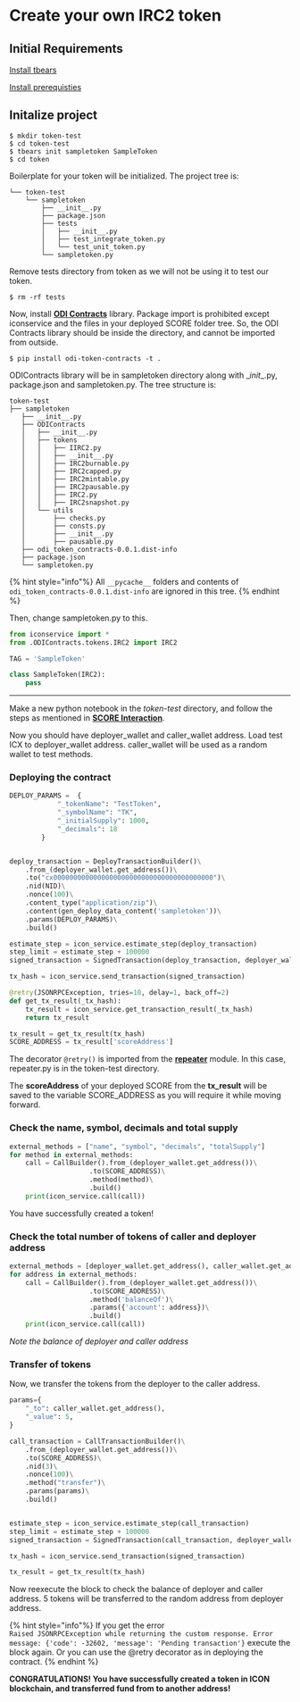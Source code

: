 # Create your own IRC2 token

## Initial Requirements
[Install tbears](https://www.icondev.io/docs/tbears-installation)

[Install prerequisties](prerequisites.md)

## Initalize project
```Shell
$ mkdir token-test
$ cd token-test
$ tbears init sampletoken SampleToken
$ cd token
```


Boilerplate for your token will be initialized. The project tree is:
```
└── token-test
    └── sampletoken
        ├── __init__.py
        ├── package.json
        ├── tests
        │   ├── __init__.py
        │   ├── test_integrate_token.py
        │   └── test_unit_token.py
        └── sampletoken.py
```   

Remove tests directory from token as we will not be using it to test our token. 

```Shell
$ rm -rf tests
```

Now, install **[ODI Contracts]()** library. Package import is prohibited except iconservice and the files in your deployed SCORE folder tree. So, the ODI Contracts library should be inside the directory, and cannot be imported from outside.

```Shell
$ pip install odi-token-contracts -t .
```
ODIContracts library will be in sampletoken directory along with \__init__.py, package.json and sampletoken.py. The tree structure is:
```
token-test
├── sampletoken
   ├── __init__.py
   ├── ODIContracts
   │   ├── __init__.py
   │   ├── tokens
   │   │   ├── IIRC2.py
   │   │   ├── __init__.py
   │   │   ├── IRC2burnable.py
   │   │   ├── IRC2capped.py
   │   │   ├── IRC2mintable.py
   │   │   ├── IRC2pausable.py
   │   │   ├── IRC2.py
   │   │   ├── IRC2snapshot.py
   │   └── utils
   │       ├── checks.py
   │       ├── consts.py
   │       ├── __init__.py
   │       ├── pausable.py
   ├── odi_token_contracts-0.0.1.dist-info
   ├── package.json
   └── sampletoken.py
```
{% hint style="info"%}
All `__pycache__` folders and contents of `odi_token_contracts-0.0.1.dist-info` are ignored in this tree. 
{% endhint %}

Then, change sampletoken.py to this. 

```Python
from iconservice import *
from .ODIContracts.tokens.IRC2 import IRC2

TAG = 'SampleToken'

class SampleToken(IRC2):
    pass
```
---

Make a new python notebook in the *token-test* directory, and follow the steps as mentioned in **[SCORE Interaction](scoreInteraction.md)**.


Now you should have deployer_wallet and caller_wallet address. Load test ICX to deployer_wallet address. caller_wallet will be used as a random wallet to test methods.


### Deploying the contract

```Python
DEPLOY_PARAMS =  {
            "_tokenName": "TestToken",
            "_symbolName": "TK",
            "_initialSupply": 1000,
            "_decimals": 18
        }


deploy_transaction = DeployTransactionBuilder()\
    .from_(deployer_wallet.get_address())\
    .to("cx0000000000000000000000000000000000000000")\
    .nid(NID)\
    .nonce(100)\
    .content_type("application/zip")\
    .content(gen_deploy_data_content('sampletoken'))\
    .params(DEPLOY_PARAMS)\
    .build()

estimate_step = icon_service.estimate_step(deploy_transaction)
step_limit = estimate_step + 100000
signed_transaction = SignedTransaction(deploy_transaction, deployer_wallet, step_limit)

tx_hash = icon_service.send_transaction(signed_transaction)

@retry(JSONRPCException, tries=10, delay=1, back_off=2)
def get_tx_result(_tx_hash):
    tx_result = icon_service.get_transaction_result(_tx_hash)
    return tx_result

tx_result = get_tx_result(tx_hash)
SCORE_ADDRESS = tx_result['scoreAddress']
```
The decorator `@retry()` is imported from the [**repeater**](https://github.com/OpenDevICON/opendevicon/blob/master/repeater.py) module. In this case, repeater.py is in the token-test directory.


The **scoreAddress** of your deployed SCORE from the **tx_result** will be saved to the variable SCORE_ADDRESS as you will require it while moving forward.

### Check the name, symbol, decimals and total supply
```Python
external_methods = ["name", "symbol", "decimals", "totalSupply"]
for method in external_methods:
    call = CallBuilder().from_(deployer_wallet.get_address())\
                    .to(SCORE_ADDRESS)\
                    .method(method)\
                    .build()
    print(icon_service.call(call))
``` 
You have successfully created a token!

### Check the total number of tokens of caller and deployer address
```Python
external_methods = [deployer_wallet.get_address(), caller_wallet.get_address()]
for address in external_methods:
    call = CallBuilder().from_(deployer_wallet.get_address())\
                    .to(SCORE_ADDRESS)\
                    .method('balanceOf')\
                    .params({'account': address})\
                    .build()
    print(icon_service.call(call))
```
*Note the balance of deployer and caller address*

### Transfer of tokens
Now, we transfer the tokens from the deployer to the caller address.
```Python
params={
    "_to": caller_wallet.get_address(),
    "_value": 5,
}

call_transaction = CallTransactionBuilder()\
    .from_(deployer_wallet.get_address())\
    .to(SCORE_ADDRESS)\
    .nid(3)\
    .nonce(100)\
    .method("transfer")\
    .params(params)\
    .build()


estimate_step = icon_service.estimate_step(call_transaction)
step_limit = estimate_step + 100000
signed_transaction = SignedTransaction(call_transaction, deployer_wallet, step_limit)

tx_hash = icon_service.send_transaction(signed_transaction)

tx_result = get_tx_result(tx_hash)
```

Now reexecute the block to check the balance of deployer and caller address. 5 tokens will be transferred to the random address from deployer address. 

{% hint style="info"%}
If you get the error  
`Raised JSONRPCException while returning the custom response. Error message: {'code': -32602, 'message': 'Pending transaction'}` execute the block again. Or you can use the @retry decorator as in deploying the contract.
{% endhint %}


**CONGRATULATIONS! You have successfully created a token in ICON blockchain, and transferred fund from to another address!**